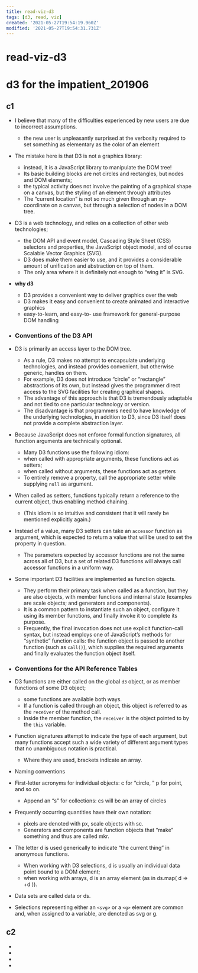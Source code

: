 ```yaml
---
title: read-viz-d3
tags: [d3, read, viz]
created: '2021-05-27T19:54:19.960Z'
modified: '2021-05-27T19:54:31.731Z'
---
```


# read-viz-d3

# d3 for the impatient_201906

## c1

- I believe that many of the difficulties experienced by new users are due to incorrect assumptions.
  - the new user is unpleasantly surprised at the verbosity required to set something as elementary as the color of an element
- The mistake here is that D3 is not a graphics library: 
  - instead, it is a JavaScript library to manipulate the DOM tree! 
  - Its basic building blocks are not circles and rectangles, but nodes and DOM elements; 
  - the typical activity does not involve the painting of a graphical shape on a canvas, but the styling of an element through attributes
  - The “current location” is not so much given through an xy- coordinate on a canvas, but through a selection of nodes in a DOM tree.
- D3 is a web technology, and relies on a collection of other web technologies; 
  - the DOM API and event model, Cascading Style Sheet (CSS) selectors and properties, the JavaScript object model, and of course Scalable Vector Graphics (SVG).
  - D3 does make them easier to use, and it provides a considerable amount of unification and abstraction on top of them.
  - The only area where it is definitely not enough to “wing it” is SVG.
- **why d3**
  - D3 provides a convenient way to deliver graphics over the web
  - D3 makes it easy and convenient to create animated and interactive graphics
  - easy-to-learn, and easy-to- use framework for general-purpose DOM handling

- ### Conventions of the D3 API
- D3 is primarily an access layer to the DOM tree. 
  - As a rule, D3 makes no attempt to encapsulate underlying technologies, and instead provides convenient, but otherwise generic, handles on them. 
  - For example, D3 does not introduce “circle” or “rectangle” abstractions of its own, but instead gives the programmer direct access to the SVG facilities for creating graphical shapes. 
  - The advantage of this approach is that D3 is tremendously adaptable and not tied to one particular technology or version. 
  - The disadvantage is that programmers need to have knowledge of the underlying technologies, in addition to D3, since D3 itself does not provide a complete abstraction layer.
- Because JavaScript does not enforce formal function signatures, all function arguments are technically optional. 
  - Many D3 functions use the following idiom:
  - when called with appropriate arguments, these functions act as setters; 
  - when called without arguments, these functions act as getters
  - To entirely remove a property, call the appropriate setter while supplying `null` as argument.
- When called as setters, functions typically return a reference to the current object, thus enabling method chaining. 
  - (This idiom is so intuitive and consistent that it will rarely be mentioned explicitly again.)
- Instead of a value, many D3 setters can take an `accessor` function as argument, which is expected to return a value that will be used to set the property in question. 
  - The parameters expected by accessor functions are not the same across all of D3, but a set of related D3 functions will always call accessor functions in a uniform way. 
- Some important D3 facilities are implemented as function objects. 
  - They perform their primary task when called as a function, but they are also objects, with member functions and internal state (examples are scale objects; and generators and components). 
  - It is a common pattern to instantiate such an object, configure it using its member functions, and finally invoke it to complete its purpose. 
  - Frequently, the final invocation does not use explicit function-call syntax, but instead employs one of JavaScript’s methods for “synthetic” function calls: the function object is passed to another function (such as `call()`), which supplies the required arguments and finally evaluates the function object itself.

- ### Conventions for the API Reference Tables
- D3 functions are either called on the global `d3` object, or as member functions of some D3 object; 
  - some functions are available both ways. 
  - If a function is called through an object, this object is referred to as the `receiver` of the method call. 
  - Inside the member function, the `receiver` is the object pointed to by the `this` variable.
- Function signatures attempt to indicate the type of each argument, but many functions accept such a wide variety of different argument types that no unambiguous notation is practical. 
  - Where they are used, brackets indicate an array. 

- Naming conventions
- First-letter acronyms for individual objects: c for “circle, ” p for point, and so on. 
  - Append an “s” for collections: cs will be an array of circles
- Frequently occurring quantities have their own notation: 
  - pixels are denoted with px, scale objects with sc. 
  - Generators and components are function objects that “make” something and thus are called mkr.
- The letter d is used generically to indicate “the current thing” in anonymous functions. 
  - When working with D3 selections, d is usually an individual data point bound to a DOM element; 
  - when working with arrays, d is an array element (as in ds.map( d => +d )).
- Data sets are called data or ds.
- Selections representing either an `<svg>` or a `<g>` element are common and, when assigned to a variable, are denoted as svg or g.

## c2
- 
- 
- 
- 
